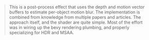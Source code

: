 > This is a post-process effect that uses the depth and motion vector buffers to estimate per-object motion blur. The implementation is combined from knowledge from multiple papers and articles. The approach itself, and the shader are quite simple. Most of the effort was in wiring up the bevy rendering plumbing, and properly specializing for HDR and MSAA.
